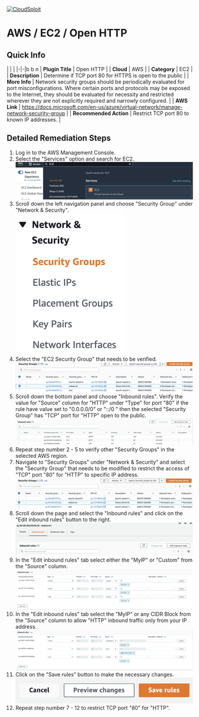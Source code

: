 [![CloudSploit](https://cloudsploit.com/img/logo-new-big-text-100.png "CloudSploit")](https://cloudsploit.com)

# AWS / EC2 / Open HTTP

## Quick Info

| | |
|-|-|b b n
| **Plugin Title** | Open HTTP |
| **Cloud** | AWS |
| **Category** | EC2 |
| **Description** | Determine if TCP port 80 for HTTPS is open to the public |
| **More Info** | Network security groups should be periodically evaluated for port misconfigurations. Where certain ports and protocols may be exposed to the Internet, they should be evaluated for necessity and restricted wherever they are not explicitly required and narrowly configured. |
| **AWS Link** | https://docs.microsoft.com/en-us/azure/virtual-network/manage-network-security-group |
| **Recommended Action** | Restrict TCP port 80 to known IP addresses. |

## Detailed Remediation Steps
1. Log in to the AWS Management Console.
2. Select the "Services" option and search for EC2. </br> <img src="/resources/aws/ec2/open-http/step2.png"/>
3. Scroll down the left navigation panel and choose "Security Group" under "Network & Security".</br> <img src="/resources/aws/ec2/open-http/step3.png"/>
4. Select the "EC2 Security Group" that needs to be verified. </br> <img src="/resources/aws/ec2/open-http/step4.png"/>
5. Scroll down the bottom panel and choose "Inbound rules". Verify the value for "Source" column for "HTTP" under "Type" for port "80" if the rule have value set to "0.0.0.0/0" or "::/0 " then the selected "Security Group" has "TCP" port for "HTTP" open to the public.</br> <img src="/resources/aws/ec2/open-http/step5.png"/>
6. Repeat step number 2 - 5 to verify other "Security Groups" in the selected AWS region.</br> 
7. Navigate to "Security Groups" under "Network & Security" and select the "Security Group" that needs to be modified to restrict the access of "TCP" port "80" for "HTTP"  to specific IP address. </br> <img src="/resources/aws/ec2/open-http/step7.png"/>
8. Scroll down the page and select the "Inbound rules" and click on the "Edit inbound rules" button to the right. </br> <img src="/resources/aws/ec2/open-http/step8.png"/>
9. In the "Edit inbound rules" tab select either the "MyIP" or "Custom" from the "Source" column.</br> <img src="/resources/aws/ec2/open-http/step9.png"/>
10. In the "Edit inbound rules" tab select the "MyIP" or any CIDR Block from the "Source" column to allow "HTTP" inbound traffic only from your IP address.</br>  <img src="/resources/aws/ec2/open-http/step10.png"/>
11. Click on the "Save rules" button to make the necessary changes. </br>  <img src="/resources/aws/ec2/open-http/step11.png"/>
12. Repeat step number 7 - 12 to restrict TCP port "80" for "HTTP".</br>

